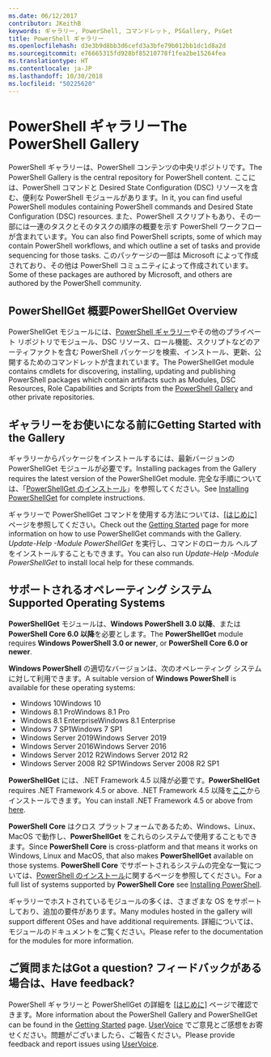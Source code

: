 ```yaml
---
ms.date: 06/12/2017
contributor: JKeithB
keywords: ギャラリー, PowerShell, コマンドレット, PSGallery, PsGet
title: PowerShell ギャラリー
ms.openlocfilehash: d3e3b9d8bb3d6cefd3a3bfe79b012bb1dc1d8a2d
ms.sourcegitcommit: e76665315fd928bf85210778f1fea2be15264fea
ms.translationtype: HT
ms.contentlocale: ja-JP
ms.lasthandoff: 10/30/2018
ms.locfileid: "50225620"
---
```

# <a name="the-powershell-gallery"></a><span data-ttu-id="2e1af-103">PowerShell ギャラリー</span><span class="sxs-lookup"><span data-stu-id="2e1af-103">The PowerShell Gallery</span></span>

<span data-ttu-id="2e1af-104">PowerShell ギャラリーは、PowerShell コンテンツの中央リポジトリです。</span><span class="sxs-lookup"><span data-stu-id="2e1af-104">The PowerShell Gallery is the central repository for PowerShell content.</span></span> <span data-ttu-id="2e1af-105">ここには、PowerShell コマンドと Desired State Configuration (DSC) リソースを含む、便利な PowerShell モジュールがあります。</span><span class="sxs-lookup"><span data-stu-id="2e1af-105">In it, you can find useful PowerShell modules containing PowerShell commands and Desired State Configuration (DSC) resources.</span></span>
<span data-ttu-id="2e1af-106">また、PowerShell スクリプトもあり、その一部には一連のタスクとそのタスクの順序の概要を示す PowerShell ワークフローが含まれています。</span><span class="sxs-lookup"><span data-stu-id="2e1af-106">You can also find PowerShell scripts, some of which may contain PowerShell workflows, and which outline a set of tasks and provide sequencing for those tasks.</span></span> <span data-ttu-id="2e1af-107">このパッケージの一部は Microsoft によって作成されており、その他は PowerShell コミュニティによって作成されています。</span><span class="sxs-lookup"><span data-stu-id="2e1af-107">Some of these packages are authored by Microsoft, and others are authored by the PowerShell community.</span></span>

## <a name="powershellget-overview"></a><span data-ttu-id="2e1af-108">PowerShellGet 概要</span><span class="sxs-lookup"><span data-stu-id="2e1af-108">PowerShellGet Overview</span></span>

<span data-ttu-id="2e1af-109">PowerShellGet モジュールには、[PowerShell ギャラリー](https://www.PowerShellGallery.com)やその他のプライベート リポジトリでモジュール、DSC リソース、ロール機能、スクリプトなどのアーティファクトを含む PowerShell パッケージを検索、インストール、更新、公開するためのコマンドレットが含まれています。</span><span class="sxs-lookup"><span data-stu-id="2e1af-109">The PowerShellGet module contains cmdlets for discovering, installing, updating and publishing PowerShell packages which contain artifacts such as Modules, DSC Resources, Role Capabilities and Scripts from the [PowerShell Gallery](https://www.PowerShellGallery.com) and other private repositories.</span></span>

## <a name="getting-started-with-the-gallery"></a><span data-ttu-id="2e1af-110">ギャラリーをお使いになる前に</span><span class="sxs-lookup"><span data-stu-id="2e1af-110">Getting Started with the Gallery</span></span>

<span data-ttu-id="2e1af-111">ギャラリーからパッケージをインストールするには、最新バージョンの PowerShellGet モジュールが必要です。</span><span class="sxs-lookup"><span data-stu-id="2e1af-111">Installing packages from the Gallery requires the latest version of the PowerShellGet module.</span></span>
<span data-ttu-id="2e1af-112">完全な手順については、「[PowerShellGet のインストール](installing-psget.md)」を参照してください。</span><span class="sxs-lookup"><span data-stu-id="2e1af-112">See [Installing PowerShellGet](installing-psget.md) for complete instructions.</span></span>

<span data-ttu-id="2e1af-113">ギャラリーで PowerShellGet コマンドを使用する方法については、[[はじめに]](getting-started.md) ページを参照してください。</span><span class="sxs-lookup"><span data-stu-id="2e1af-113">Check out the [Getting Started](getting-started.md) page for more information on how to use PowerShellGet commands with the Gallery.</span></span> <span data-ttu-id="2e1af-114">*Update-Help -Module PowerShellGet* を実行し、コマンドのローカル ヘルプをインストールすることもできます。</span><span class="sxs-lookup"><span data-stu-id="2e1af-114">You can also run *Update-Help -Module PowerShellGet* to install local help for these commands.</span></span>

## <a name="supported-operating-systems"></a><span data-ttu-id="2e1af-115">サポートされるオペレーティング システム</span><span class="sxs-lookup"><span data-stu-id="2e1af-115">Supported Operating Systems</span></span>

<span data-ttu-id="2e1af-116">**PowerShellGet** モジュールは、**Windows PowerShell 3.0 以降**、または **PowerShell Core 6.0 以降**を必要とします。</span><span class="sxs-lookup"><span data-stu-id="2e1af-116">The **PowerShellGet** module requires **Windows PowerShell 3.0 or newer**, or **PowerShell Core 6.0 or newer**.</span></span>

<span data-ttu-id="2e1af-117">**Windows PowerShell** の適切なバージョンは、次のオペレーティング システムに対して利用できます。</span><span class="sxs-lookup"><span data-stu-id="2e1af-117">A suitable version of **Windows PowerShell** is available for these operating systems:</span></span>

- <span data-ttu-id="2e1af-118">Windows 10</span><span class="sxs-lookup"><span data-stu-id="2e1af-118">Windows 10</span></span>
- <span data-ttu-id="2e1af-119">Windows 8.1 Pro</span><span class="sxs-lookup"><span data-stu-id="2e1af-119">Windows 8.1 Pro</span></span>
- <span data-ttu-id="2e1af-120">Windows 8.1 Enterprise</span><span class="sxs-lookup"><span data-stu-id="2e1af-120">Windows 8.1 Enterprise</span></span>
- <span data-ttu-id="2e1af-121">Windows 7 SP1</span><span class="sxs-lookup"><span data-stu-id="2e1af-121">Windows 7 SP1</span></span>
- <span data-ttu-id="2e1af-122">Windows Server 2019</span><span class="sxs-lookup"><span data-stu-id="2e1af-122">Windows Server 2019</span></span>
- <span data-ttu-id="2e1af-123">Windows Server 2016</span><span class="sxs-lookup"><span data-stu-id="2e1af-123">Windows Server 2016</span></span>
- <span data-ttu-id="2e1af-124">Windows Server 2012 R2</span><span class="sxs-lookup"><span data-stu-id="2e1af-124">Windows Server 2012 R2</span></span>
- <span data-ttu-id="2e1af-125">Windows Server 2008 R2 SP1</span><span class="sxs-lookup"><span data-stu-id="2e1af-125">Windows Server 2008 R2 SP1</span></span>

<span data-ttu-id="2e1af-126">**PowerShellGet** には、.NET Framework 4.5 以降が必要です。</span><span class="sxs-lookup"><span data-stu-id="2e1af-126">**PowerShellGet** requires .NET Framework 4.5 or above.</span></span> <span data-ttu-id="2e1af-127">.NET Framework 4.5 以降を[ここ](https://msdn.microsoft.com/library/5a4x27ek.aspx)からインストールできます。</span><span class="sxs-lookup"><span data-stu-id="2e1af-127">You can install .NET Framework 4.5 or above from [here](https://msdn.microsoft.com/library/5a4x27ek.aspx).</span></span>

<span data-ttu-id="2e1af-128">**PowerShell Core** はクロス プラットフォームであるため、Windows、Linux、MacOS で動作し、**PowerShellGet** をこれらのシステムで使用することもできます。</span><span class="sxs-lookup"><span data-stu-id="2e1af-128">Since **PowerShell Core** is cross-platform and that means it works on Windows, Linux and MacOS, that also makes **PowerShellGet** available on those systems.</span></span> <span data-ttu-id="2e1af-129">**PowerShell Core** でサポートされるシステムの完全な一覧については、[PowerShell のインストール](/powershell/scripting/setup/installing-powershell)に関するページを参照してください。</span><span class="sxs-lookup"><span data-stu-id="2e1af-129">For a full list of systems supported by **PowerShell Core** see [Installing PowerShell](/powershell/scripting/setup/installing-powershell).</span></span>

<span data-ttu-id="2e1af-130">ギャラリーでホストされているモジュールの多くは、さまざまな OS をサポートしており、追加の要件があります。</span><span class="sxs-lookup"><span data-stu-id="2e1af-130">Many modules hosted in the gallery will support different OSes and have additional requirements.</span></span> <span data-ttu-id="2e1af-131">詳細については、モジュールのドキュメントをご覧ください。</span><span class="sxs-lookup"><span data-stu-id="2e1af-131">Please refer to the documentation for the modules for more information.</span></span>

## <a name="got-a-question-have-feedback"></a><span data-ttu-id="2e1af-132">ご質問または</span><span class="sxs-lookup"><span data-stu-id="2e1af-132">Got a question?</span></span> <span data-ttu-id="2e1af-133">フィードバックがある場合は、</span><span class="sxs-lookup"><span data-stu-id="2e1af-133">Have feedback?</span></span>

<span data-ttu-id="2e1af-134">PowerShell ギャラリーと PowerShellGet の詳細を [[はじめに]](getting-started.md) ページで確認できます。</span><span class="sxs-lookup"><span data-stu-id="2e1af-134">More information about the PowerShell Gallery and PowerShellGet can be found in the [Getting Started](getting-started.md) page.</span></span> <span data-ttu-id="2e1af-135">[UserVoice](http://windowsserver.uservoice.com/forums/301869-powershell) でご意見とご感想をお寄せください。問題がございましたら、ご報告ください。</span><span class="sxs-lookup"><span data-stu-id="2e1af-135">Please provide feedback and report issues using [UserVoice](http://windowsserver.uservoice.com/forums/301869-powershell).</span></span>
